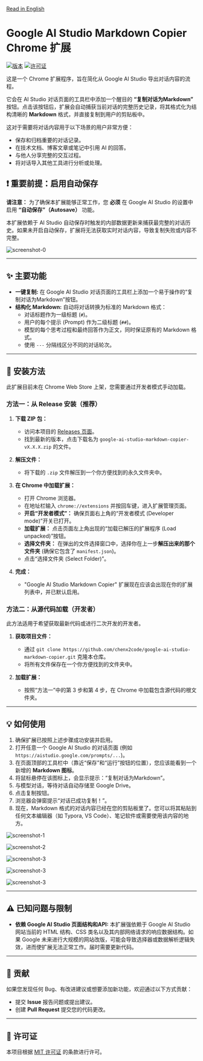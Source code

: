 [Read in English](./README.md)

# Google AI Studio Markdown Copier Chrome 扩展

[![版本](https://img.shields.io/badge/版本-1.0-blue.svg)](manifest.json)  [![许可证](https://img.shields.io/badge/许可证-MIT-green.svg)](LICENSE)

这是一个 Chrome 扩展程序，旨在简化从 Google AI Studio 导出对话内容的流程。

它会在 AI Studio 对话页面的工具栏中添加一个醒目的 **“复制对话为Markdown”** 按钮。点击该按钮后，扩展会自动捕获当前对话的完整历史记录，将其格式化为结构清晰的 **Markdown** 格式，并直接复制到用户的剪贴板中。

这对于需要将对话内容用于以下场景的用户非常方便：

*   保存和归档重要的对话记录。
*   在技术文档、博客文章或笔记中引用 AI 的回答。
*   与他人分享完整的交互过程。
*   将对话导入其他工具进行分析或处理。

##  :exclamation: 重要前提：启用自动保存

**请注意：** 为了确保本扩展能够正常工作，您 **必须** 在 Google AI Studio 的设置中启用 **“自动保存”（Autosave）** 功能。

本扩展依赖于 AI Studio 自动保存时触发的内部数据更新来捕获最完整的对话历史。如果未开启自动保存，扩展将无法获取实时对话内容，导致复制失败或内容不完整。

![screenshot-0](./assets/screenshot-0.png)

---

## ✨ 主要功能

*   **一键复制:** 在 Google AI Studio 对话页面的工具栏上添加一个易于操作的“复制对话为Markdown”按钮。
*   **结构化 Markdown:** 自动将对话转换为标准的 Markdown 格式：
    *   对话标题作为一级标题 (`#`)。
    *   用户的每个提示 (Prompt) 作为二级标题 (`##`)。
    *   模型的每个思考过程和最终回答作为正文，同时保证原有的 Markdown 格式。
    *   使用 `---` 分隔线区分不同的对话轮次。

---

## 🚀 安装方法

此扩展目前未在 Chrome Web Store 上架，您需要通过开发者模式手动加载。

### 方法一：从 Release 安装（推荐）

1.  **下载 ZIP 包：**
    *   访问本项目的 [Releases 页面](https://github.com/chenx2code/google-ai-studio-markdown-copier/releases)。
    *   找到最新的版本，点击下载名为 `google-ai-studio-markdown-copier-vX.X.X.zip` 的文件。

2.  **解压文件：**
    *   将下载的 `.zip` 文件解压到一个你方便找到的永久文件夹中。

3.  **在 Chrome 中加载扩展：**
    *   打开 Chrome 浏览器。
    *   在地址栏输入 `chrome://extensions` 并按回车键，进入扩展管理页面。
    *   **开启“开发者模式”：** 确保页面右上角的“开发者模式 (Developer mode)”开关已打开。
    *   **加载扩展：** 点击页面左上角出现的“加载已解压的扩展程序 (Load unpacked)”按钮。
    *   **选择文件夹：** 在弹出的文件选择窗口中，选择你在上一步**解压出来的那个文件夹** (确保它包含了 `manifest.json`)。
    *   点击“选择文件夹 (Select Folder)”。

4.  **完成：**
    *   "Google AI Studio Markdown Copier" 扩展现在应该会出现在你的扩展列表中，并已默认启用。

### 方法二：从源代码加载（开发者）

此方法适用于希望获取最新代码或进行二次开发的开发者。

1.  **获取项目文件：**
    *   通过 `git clone https://github.com/chenx2code/google-ai-studio-markdown-copier.git` 克隆本仓库。
    *   将所有文件保存在一个你方便找到的文件夹中。

2.  **加载扩展：**
    *   按照“方法一”中的第 3 步和第 4 步，在 Chrome 中加载包含源代码的根文件夹。

---

## 💡 如何使用

1.  确保扩展已按照上述步骤成功安装并启用。
2.  打开任意一个 Google AI Studio 的对话页面 (例如 `https://aistudio.google.com/prompts/...`)。
3.  在页面顶部的工具栏中（靠近“保存”和“运行”按钮的位置），您应该能看到一个新增的 **Markdown 图标**。
4.  将鼠标悬停在该图标上，会显示提示：“复制对话为Markdown”。
5.  与模型对话，等待对话自动存储至 Google Drive。
6.  点击复制按钮。
7.  浏览器会弹窗提示“对话已成功复制！”。
8.  现在，Markdown 格式的对话内容已经在您的剪贴板里了。您可以将其粘贴到任何文本编辑器（如 Typora, VS Code）、笔记软件或需要使用该内容的地方。

![screenshot-1](./assets/screenshot-1.png)

![screenshot-2](./assets/screenshot-2.png)

![screenshot-3](./assets/screenshot-3.png)

![screenshot-3](./assets/screenshot-4.png)

![screenshot-3](./assets/screenshot-5.png)

---

## ⚠️ 已知问题与限制

*   **依赖 Google AI Studio 页面结构和API:** 本扩展强依赖于 Google AI Studio 网站当前的 HTML 结构、CSS 类名以及其内部网络请求的响应数据结构。如果 Google 未来进行大规模的网站改版，可能会导致选择器或数据解析逻辑失效，进而使扩展无法正常工作。届时需要更新代码。

---

## 🤝 贡献

如果您发现任何 Bug、有改进建议或想要添加新功能，欢迎通过以下方式贡献：

*   提交 **Issue** 报告问题或提出建议。
*   创建 **Pull Request** 提交您的代码更改。

---

## 📄 许可证

本项目根据 [MIT 许可证](LICENSE) 的条款进行许可。

